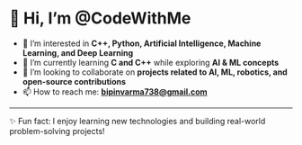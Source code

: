 # 👋 Hi, I’m @CodeWithMe

- 👀 I’m interested in **C++, Python, Artificial Intelligence, Machine Learning, and Deep Learning**
- 🌱 I’m currently learning **C and C++** while exploring **AI & ML concepts**
- 💞️ I’m looking to collaborate on **projects related to AI, ML, robotics, and open-source contributions**
- 📫 How to reach me: **bipinvarma738@gmail.com**

---

✨ Fun fact: I enjoy learning new technologies and building real-world problem-solving projects!  
